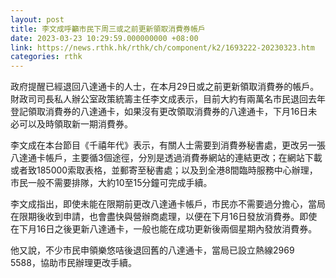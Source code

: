 ```yaml
---
layout: post
title: 李文成呼籲市民下周三或之前更新領取消費券帳戶
date: 2023-03-23 10:29:59.000000000 +08:00
link: https://news.rthk.hk/rthk/ch/component/k2/1693222-20230323.htm
categories: rthk
---
```


政府提醒已經退回八達通卡的人士，在本月29日或之前更新領取消費券的帳戶。財政司司長私人辦公室政策統籌主任李文成表示，目前大約有兩萬名市民退回去年登記領取消費券的八達通卡，如果沒有更改領取消費券的八達通卡，下月16日未必可以及時領取新一期消費券。

李文成在本台節目《千禧年代》表示，有關人士需要到消費券秘書處，更改另一張八達通卡帳戶，主要循3個途徑，分別是透過消費券網站的連結更改；在網站下載或者致185000索取表格，並郵寄至秘書處；以及到全港8間臨時服務中心辦理，市民一般不需要排隊，大約10至15分鐘可完成手續。

李文成指出，即使未能在限期前更改八達通卡帳戶，市民亦不需要過分擔心，當局在限期後收到申請，也會盡快與營辦商處理，以便在下月16日發放消費券。即使在下月16日之後更新八達通卡，一般也能在成功更新後兩個星期內發放消費券。

他又說，不少市民申領樂悠咭後退回舊的八達通卡，當局已設立熱線2969 5588，協助市民辦理更改手續。
